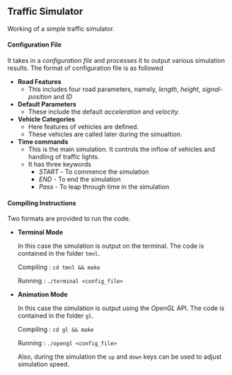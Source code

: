 ## Traffic Simulator

Working of a simple traffic simulator.

#### Configuration File

It takes in a _configuration file_ and processes it to output various simulation results. The format of configuration file is as followed

- **Road Features**
  - This includes four road parameters, namely, *length*, *height*, *signal-position* and *ID*
- **Default Parameters**
  - These include the default *acceleration* and *velocity.*
- **Vehicle Categories**
  - Here features of vehicles are defined.
  - These vehicles are called later during the simualtion.
- **Time commands**
  - This is the main simulation. It controls the inflow of vehicles and handling of traffic lights.
  - It has three keywords
    - *START* - To commence the simulation
    - *END* - To end the simulation
    - *Pass* - To leap through time in the simulation



#### Compiling Instructions

Two formats are provided to run the code.

- **Terminal Mode**

  In this case the simulation is output on the terminal. The code is contained in the folder `tmnl`.

  Compiling : `cd tmnl && make`

  Running : `./terminal <config_file>`

- **Animation Mode**

  In this case the simulation is output using the *OpenGL* API. The code is contained in the folder `gl`.

  Compiling : `cd gl && make`

  Running : `./opengl <config_file>`

  Also, during the simulation the `up` and `down` keys can be used to adjust simulation speed.